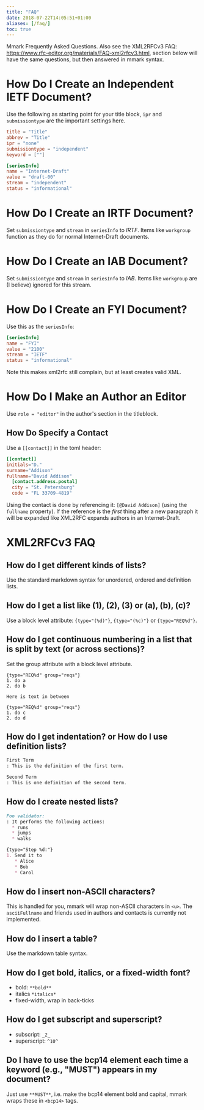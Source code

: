 ```yaml
---
title: "FAQ"
date: 2018-07-22T14:05:51+01:00
aliases: [/faq/]
toc: true
---
```


Mmark Frequently Asked Questions. Also see the XML2RFCv3 FAQ:
<https://www.rfc-editor.org/materials/FAQ-xml2rfcv3.html>, section below will have the same
questions, but then answered in mmark syntax.

# How Do I Create an Independent IETF Document?

Use the following as starting point for your title block, `ipr` and `submissiontype` are the important
settings here.

~~~ toml
title = "Title"
abbrev = "Title"
ipr = "none"
submissiontype = "independent"
keyword = [""]

[seriesInfo]
name = "Internet-Draft"
value = "draft-00"
stream = "independent"
status = "informational"
~~~

# How Do I Create an IRTF Document?

Set `submissiontype` and `stream` in `seriesInfo` to *IRTF*. Items like `workgroup` function as they
do for normal Internet-Draft documents.

# How Do I Create an IAB Document?

Set `submissiontype` and `stream` in `seriesInfo` to *IAB*. Items like `workgroup` are (I believe)
ignored for this stream.

# How Do I Create an FYI Document?

Use this as the `seriesInfo`:

~~~ toml
[seriesInfo]
name = "FYI"
value = "2100"
stream = "IETF"
status = "informational"
~~~

Note this makes xml2rfc still complain, but at least creates valid XML.

# How Do I Make an Author an Editor

Use `role = "editor"` in the author's section in the titleblock.

## How Do Specify a Contact

Use a `[[contact]]` in the toml header:

~~~ toml
[[contact]]
initials="D."
surname="Addison"
fullname="David Addison"
  [contact.address.postal]
  city = "St. Petersburg"
  code = "FL 33709-4819"
~~~

Using the contact is done by referencing it: `[@David Addison]` (using the `fullname` property). If
the reference is the *first* thing after a new paragraph it will be expanded like XML2RFC expands
authors in an Internet-Draft.

# XML2RFCv3 FAQ

## How do I get different kinds of lists?

Use the standard markdown syntax for unordered, ordered and definition lists.

## How do I get a list like (1), (2), (3) or (a), (b), (c)?

Use a block level attribute: `{type="(%d)"}`, `{type="(%c)"}` or `{type="REQ%d"}`.

## How do I get continuous numbering in a list that is split by text (or across sections)?

Set the group attribute with a block level attribute.

~~~
{type="REQ%d" group="reqs"}
1. do a
2. do b

Here is text in between

{type="REQ%d" group="reqs"}
1. do c
2. do d
~~~

## How do I get indentation? or How do I use definition lists?

~~~ markdown
First Term
: This is the definition of the first term.

Second Term
: This is one definition of the second term.
~~~

## How do I create nested lists?

~~~ markdown
Foo validator:
: It performs the following actions:
  * runs
  * jumps
  * walks
~~~

~~~ markdown
{type="Step %d:"}
1. Send it to
   * Alice
   * Bob
   * Carol
~~~

## How do I insert non-ASCII characters?

This is handled for you, mmark will wrap non-ASCII characters in `<u>`. The `asciiFullname` and
friends used in authors and contacts is currently not implemented.

## How do I insert a table?

Use the markdown table syntax.

## How do I get bold, italics, or a fixed-width font?

* bold: `**bold**`
* italics `*italics*`
* fixed-width, wrap in back-ticks

## How do I get subscript and superscript?

* subscript: `_2_`
* superscript: `^10^`

## Do I have to use the bcp14 element each time a keyword (e.g., "MUST") appears in my document?

Just use `**MUST**`, i.e. make the bcp14 element bold and capital, mmark wraps these in `<bcp14>`
tags.
